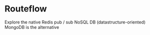 Routeflow
=========

Explore the native Redis pub / sub NoSQL DB (datastructure-oriented) MongoDB is the alternative
